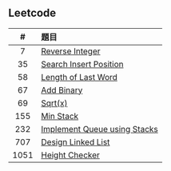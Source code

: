 ## Leetcode

|#|題目|
|:---:|:---|
|7|[Reverse Integer](https://github.com/ChengShaoChi/Learning-Note/blob/master/Leetcode/7_Reverse%20Integer_06170235.py)|
|35|[Search Insert Position](https://github.com/ChengShaoChi/Learning-Note/blob/master/Leetcode/35_Search%20Insert%20Position_06170235.py)|
|58|[Length of Last Word](https://github.com/ChengShaoChi/Learning-Note/blob/master/Leetcode/58_Length%20of%20Last%20Word_06170235.py)|
|67|[Add Binary](https://github.com/ChengShaoChi/Learning-Note/blob/master/Leetcode/67_Add%20Binary_06170235.py)|
|69|[Sqrt(x)](https://github.com/ChengShaoChi/Learning-Note/blob/master/Leetcode/69_Sqrt(x)_06170235.py)|
|155|[Min Stack](https://github.com/ChengShaoChi/Learning-Note/blob/master/Leetcode/155_Min%20Stack_06170235.py)|
|232|[Implement Queue using Stacks](https://github.com/ChengShaoChi/Learning-Note/blob/master/Leetcode/232_Implement%20Queue%20using%20Stacks_06170235.py)|
|707|[Design Linked List](https://github.com/ChengShaoChi/Learning-Note/blob/master/Leetcode/707_Design%20Linked%20List_06170235.py)|
|1051|[Height Checker](https://github.com/ChengShaoChi/Learning-Note/blob/master/Leetcode/1051_Height%20Checker_06170235.py)|
